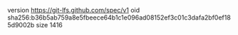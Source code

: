 version https://git-lfs.github.com/spec/v1
oid sha256:b36b5ab759a8e5fbeece64b1c1e096ad08152ef3c01c3dafa2bf0ef185d9002b
size 1416
